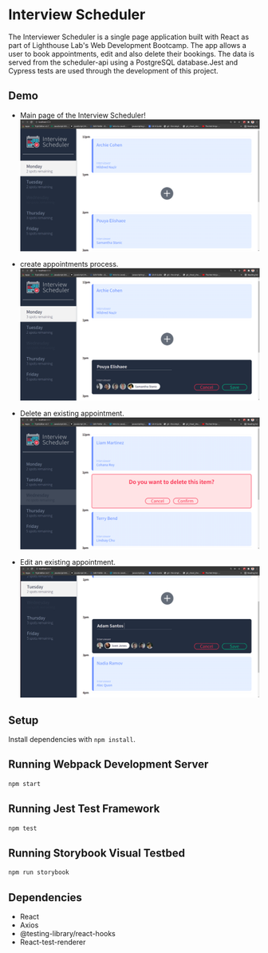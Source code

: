 # Interview Scheduler
The Interviewer Scheduler is a single page application built with React as part of Lighthouse Lab's Web Development Bootcamp. The app allows a user to book appointments, edit and also delete their bookings. The data is served from the scheduler-api using a PostgreSQL database.Jest and Cypress tests are used through the development of this project.


## Demo
- Main page of the Interview Scheduler!
![Main page](https://github.com/Paules2021/scheduler/blob/c99ab7d691513314ac5ac7a1df511c2382ed4c13/docs/first.png)

- create appointments process.
![Create Appointment](https://github.com/Paules2021/scheduler/blob/c99ab7d691513314ac5ac7a1df511c2382ed4c13/docs/new.png)

- Delete an existing appointment.
![Delete Confirmation](https://github.com/Paules2021/scheduler/blob/c99ab7d691513314ac5ac7a1df511c2382ed4c13/docs/delete.png)


- Edit an existing appointment.
![Edit Appointment](https://github.com/Paules2021/scheduler/blob/c99ab7d691513314ac5ac7a1df511c2382ed4c13/docs/edit.png)


## Setup

Install dependencies with `npm install`.


## Running Webpack Development Server

```sh
npm start
```

## Running Jest Test Framework

```sh
npm test
```

## Running Storybook Visual Testbed

```sh
npm run storybook
```

## Dependencies
- React
- Axios
- @testing-library/react-hooks
- React-test-renderer